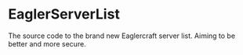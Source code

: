 # EaglerServerList

The source code to the brand new Eaglercraft server list. Aiming to be better and more secure.